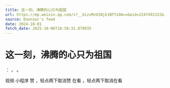 ```yaml
---
title: 这一刻，沸腾的心只为祖国
url: https://mp.weixin.qq.com/s?__biz=MzU1Njk1NTYzOA==&mid=2247491322&idx=1&sn=ed774bd65051518d158b602ec3025a2a
source: Doonsec's feed
date: 2024-10-01
fetch_date: 2025-10-06T18:50:31.879935
---
```


# 这一刻，沸腾的心只为祖国

：
，
。

视频
小程序
赞
，轻点两下取消赞
在看
，轻点两下取消在看